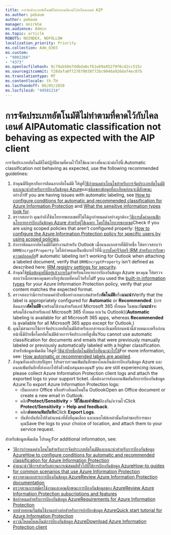 ```yaml
---
title: การจัดประเภทอัตโนมัติไม่ทําตามที่คาดไว้กับไคลเอนต์ AIP
ms.author: pebaum
author: pebaum
manager: mnirkhe
ms.audience: Admin
ms.topic: article
ROBOTS: NOINDEX, NOFOLLOW
localization_priority: Priority
ms.collection: Adm_O365
ms.custom:
- "9002266"
- "4373"
ms.openlocfilehash: 8c79ab50e7ddbda0cf61eb9a95279f6c42cc515c
ms.sourcegitcommit: f28dafa0f727870038f72bc904da926daf4ec07b
ms.translationtype: MT
ms.contentlocale: th-TH
ms.lasthandoff: 06/05/2020
ms.locfileid: "44581214"
---
```

# <a name="automatic-classification-not-behaving-as-expected-with-the-aip-client"></a><span data-ttu-id="7f209-102">การจัดประเภทอัตโนมัติไม่ทําตามที่คาดไว้กับไคลเอนต์ AIP</span><span class="sxs-lookup"><span data-stu-id="7f209-102">Automatic classification not behaving as expected with the AIP client</span></span>

<span data-ttu-id="7f209-103">การจัดประเภทอัตโนมัติไม่ปฏิบัติตามที่คาดไว้ให้ใช้แนวทางที่แนะนําต่อไปนี้:</span><span class="sxs-lookup"><span data-stu-id="7f209-103">Automatic classification not behaving as expected, use the following recommended guidelines:</span></span>

1. <span data-ttu-id="7f209-104">ถ้าคุณมีปัญหากับการติดฉลากอัตโนมัติ ให้ดูที่[วิธีกําหนดค่าเงื่อนไขสําหรับการจัดประเภทอัตโนมัติและแนะนําสําหรับการป้องกันข้อมูล Azure](https://docs.microsoft.com/azure/information-protection/configure-policy-classification)และ[ชนิดของข้อมูลที่ละเอียดอ่อนจะมีลักษณะ](https://docs.microsoft.com/microsoft-365/compliance/sensitive-information-type-entity-definitions)อย่างไร</span><span class="sxs-lookup"><span data-stu-id="7f209-104">If you are having issues with automatic labeling, see [How to configure conditions for automatic and recommended classification for Azure Information Protection](https://docs.microsoft.com/azure/information-protection/configure-policy-classification) and [What the sensitive information types look for](https://docs.microsoft.com/microsoft-365/compliance/sensitive-information-type-entity-definitions).</span></span>
2. <span data-ttu-id="7f209-105">ตรวจสอบว่า คุณกําลังใช้นโยบายขอบเขตที่ไม่ได้ถูกกําหนดค่าอย่างถูกต้อง:[วิธีการตั้งค่าคอนฟิกนโยบายการป้องกันข้อมูล Azure สําหรับผู้ใช้เฉพาะ โดยใช้นโยบายขอบเขต](https://docs.microsoft.com/azure/information-protection/configure-policy-scope)</span><span class="sxs-lookup"><span data-stu-id="7f209-105">Check if you are using scoped policies that aren't configured properly: [How to configure the Azure Information Protection policy for specific users by using scoped policies](https://docs.microsoft.com/azure/information-protection/configure-policy-scope).</span></span>
3. <span data-ttu-id="7f209-106">ถ้าการติดฉลากอัตโนมัติไม่ทํางานสําหรับ Outlook เมื่อแนบเอกสารที่มีป้ายชื่อ ให้ตรวจสอบว่า `DRMEncryptProperty` ไม่ได้กําหนดเป็นอธิบายไว้ที่นี่:[การตั้งค่ารีจิสทรี IRM สําหรับการรักษาความปลอดภัย](https://docs.microsoft.com/deployoffice/security/protect-sensitive-messages-and-documents-by-using-irm-in-office#office-2016-irm-registry-key-options)</span><span class="sxs-lookup"><span data-stu-id="7f209-106">If automatic labeling isn't working for Outlook when attaching a labeled document, verify that `DRMEncryptProperty` isn't defined as described here: [IRM registry settings for security](https://docs.microsoft.com/deployoffice/security/protect-sensitive-messages-and-documents-by-using-irm-in-office#office-2016-irm-registry-key-options).</span></span>
4. <span data-ttu-id="7f209-107">ถ้าคุณใช้[ชนิดข้อมูลที่มีอยู่แล้วภายใน](https://support.office.com/article/What-the-sensitive-information-types-look-for-fd505979-76be-4d9f-b459-abef3fc9e86b)สําหรับนโยบายการป้องกันข้อมูล Azure ของคุณ ให้ตรวจสอบว่าเนื้อหาของคุณตรงกับรูปแบบที่คาดไว้หรือไม่</span><span class="sxs-lookup"><span data-stu-id="7f209-107">If you used the [built-in information types](https://support.office.com/article/What-the-sensitive-information-types-look-for-fd505979-76be-4d9f-b459-abef3fc9e86b) for your Azure Information Protection policy, verify that your content matches the expected format.</span></span>
5. <span data-ttu-id="7f209-108">ตรวจสอบว่ามีการกําหนดค่าป้ายชื่ออย่างเหมาะสมสําหรับ**อัตโนมัติ**หรือ**แนะนํา**</span><span class="sxs-lookup"><span data-stu-id="7f209-108">Verify that the label is appropriately configured for **Automatic** or **Recommended**.</span></span> <span data-ttu-id="7f209-109">(การติดฉลาก**อัตโนมัติ**จะพร้อมใช้งานสําหรับแอป Microsoft 365 ทั้งหมด ในขณะที่**แนะนํา**จะพร้อมใช้งานสําหรับแอป Microsoft 365 ทั้งหมด ยกเว้น Outlook)</span><span class="sxs-lookup"><span data-stu-id="7f209-109">(**Automatic** labeling is available for all Microsoft 365 apps, whereas **Recommended** is available for all Microsoft 365 apps except for Outlook.)</span></span>
6. <span data-ttu-id="7f209-110">คุณไม่สามารถใช้การจัดประเภทอัตโนมัติสําหรับเอกสารและอีเมลที่ก่อนหน้านี้ด้วยตนเองหรือก่อนหน้านี้มีป้ายชื่อโดยอัตโนมัติด้วยการจัดประเภทที่สูงขึ้น</span><span class="sxs-lookup"><span data-stu-id="7f209-110">You cannot use automatic classification for documents and emails that were previously manually labeled or previously automatically labeled with a higher classification.</span></span>  <span data-ttu-id="7f209-111">สําหรับข้อมูลเพิ่มเติม ให้ดูที่:[วิธีนําป้ายชื่ออัตโนมัติหรือที่แนะนําไปใช้](https://docs.microsoft.com/azure/information-protection/configure-policy-classification#how-automatic-or-recommended-labels-are-applied)</span><span class="sxs-lookup"><span data-stu-id="7f209-111">For more information, see: [How automatic or recommended labels are applied](https://docs.microsoft.com/azure/information-protection/configure-policy-classification#how-automatic-or-recommended-labels-are-applied).</span></span>
7. <span data-ttu-id="7f209-112">ถ้าคุณยังคงประสบปัญหา โปรดรวบรวมแฟ้มบันทึกของไคลเอ็นต์การป้องกันข้อมูล Azure และแนบแฟ้มบันทึกที่ส่งออกไปยังตั๋วสนับสนุนของคุณ</span><span class="sxs-lookup"><span data-stu-id="7f209-112">If you are still experiencing issues, please collect Azure Information Protection client logs and attach the exported logs to your support ticket.</span></span> <span data-ttu-id="7f209-113">เมื่อต้องการส่งออกแฟ้มบันทึกการป้องกันข้อมูล Azure:</span><span class="sxs-lookup"><span data-stu-id="7f209-113">To export Azure Information Protection logs:</span></span>
    - <span data-ttu-id="7f209-114">เปิดเอกสาร Office หรือสร้างอีเมลใหม่ใน Outlook</span><span class="sxs-lookup"><span data-stu-id="7f209-114">Open an Office document or create a new email in Outlook.</span></span>
    - <span data-ttu-id="7f209-115">คลิก**Protect/Sensitivity**  >  **วิธีใช้และคําติชม**ป้องกัน/ความไว</span><span class="sxs-lookup"><span data-stu-id="7f209-115">Click **Protect/Sensitivity** > **Help and feedback**.</span></span>
    - <span data-ttu-id="7f209-116">คลิก**ส่งออกแฟ้มบันทึก**</span><span class="sxs-lookup"><span data-stu-id="7f209-116">Click **Export Logs**.</span></span>
    - <span data-ttu-id="7f209-117">บันทึกบันทึกไปยังตําแหน่งที่ตั้งที่คุณเลือก และแนบไฟล์เหล่านั้นกับคําขอบริการของคุณ</span><span class="sxs-lookup"><span data-stu-id="7f209-117">Save the logs to your choice of location, and attach them to your service request.</span></span>

<span data-ttu-id="7f209-118">สําหรับข้อมูลเพิ่มเติม โปรดดู:</span><span class="sxs-lookup"><span data-stu-id="7f209-118">For additional information, see:</span></span>

- [<span data-ttu-id="7f209-119">วิธีการกําหนดค่าเงื่อนไขสําหรับการจัดประเภทอัตโนมัติและแนะนําสําหรับการป้องกันข้อมูล Azure</span><span class="sxs-lookup"><span data-stu-id="7f209-119">How to configure conditions for automatic and recommended classification for Azure Information Protection</span></span>](https://docs.microsoft.com/azure/information-protection/configure-policy-classification)
- [<span data-ttu-id="7f209-120">คําแนะนําวิธีการสําหรับสถานการณ์สมมติทั่วไปที่ใช้การป้องกันข้อมูล Azure</span><span class="sxs-lookup"><span data-stu-id="7f209-120">How-to guides for common scenarios that use Azure Information Protection</span></span>](https://docs.microsoft.com/azure/information-protection/how-to-guides)
- [<span data-ttu-id="7f209-121">ตรวจทานเอกสารการป้องกันข้อมูล Azure</span><span class="sxs-lookup"><span data-stu-id="7f209-121">Review Azure Information Protection documentation</span></span>](https://docs.microsoft.com/azure/information-protection/what-is-information-protection)
- [<span data-ttu-id="7f209-122">ตรวจทานการสมัครใช้งานและคุณลักษณะการป้องกันข้อมูลของ Azure</span><span class="sxs-lookup"><span data-stu-id="7f209-122">Review Azure Information Protection subscriptions and features</span></span>](https://azure.microsoft.com/pricing/details/information-protection)
- [<span data-ttu-id="7f209-123">ข้อกําหนดสําหรับการป้องกันข้อมูล Azure</span><span class="sxs-lookup"><span data-stu-id="7f209-123">Requirements for Azure Information Protection</span></span>](https://docs.microsoft.com/azure/information-protection/get-started/requirements)
- [<span data-ttu-id="7f209-124">บทช่วยสอนเริ่มต้นใช้งานอย่างย่อสําหรับการปกป้องข้อมูล Azure</span><span class="sxs-lookup"><span data-stu-id="7f209-124">Quick start tutorial for Azure Information Protection</span></span>](https://docs.microsoft.com/azure/information-protection/get-started/infoprotect-quick-start-tutorial)
- [<span data-ttu-id="7f209-125">ดาวน์โหลดไคลเอ็นต์การป้องกันข้อมูล Azure</span><span class="sxs-lookup"><span data-stu-id="7f209-125">Download Azure Information Protection client</span></span>](https://www.microsoft.com/download/details.aspx?id=53018)

